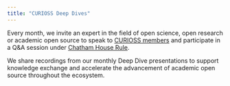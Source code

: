 ```yaml
---
title: "CURIOSS Deep Dives"
---
```


Every month, we invite an expert in the field of open science, open research or academic open source to speak to [CURIOSS members](https://curioss.org/about/members/) and participate in a Q&A session under [Chatham House Rule](https://www.chathamhouse.org/about-us/chatham-house-rule).

We share recordings from our monthly Deep Dive presentations to support knowledge exchange and accelerate the advancement of academic open source throughout the ecosystem.